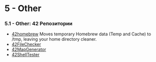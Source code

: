 # 5 - Other #

### 5.1 - Other: 42 Репозитории ###
* [42homebrew](https://github.com/kube/42homebrew)
Moves temporary Homebrew data (Temp and Cache) to /tmp, leaving your home directory cleaner.
* [42FileChecker](https://github.com/jgigault/42FileChecker)
* [42MapGenerator](https://github.com/jgigault/42MapGenerator)
* [42ShellTester](https://github.com/we-sh/42ShellTester)
